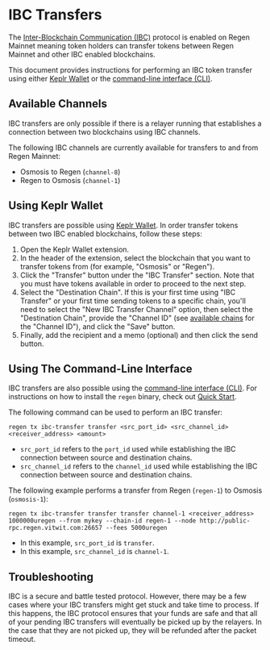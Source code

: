 # IBC Transfers

The [Inter-Blockchain Communication (IBC)](https://ibcprotocol.org/) protocol is enabled on Regen Mainnet meaning token holders can transfer tokens between Regen Mainnet and other IBC enabled blockchains.

This document provides instructions for performing an IBC token transfer using either [Keplr Wallet](https://wallet.keplr.app/) or the [command-line interface (CLI)](/regen-ledger/interfaces.html#command-line-interface). 

## Available Channels

IBC transfers are only possible if there is a relayer running that establishes a connection between two blockchains using IBC channels.

The following IBC channels are currently available for transfers to and from Regen Mainnet:

- Osmosis to Regen (`channel-8`)
- Regen to Osmosis (`channel-1`)

## Using Keplr Wallet

IBC transfers are possible using [Keplr Wallet](https://wallet.keplr.app/). In order transfer tokens between two IBC enabled blockchains, follow these steps:

1. Open the Keplr Wallet extension.
2. In the header of the extension, select the blockchain that you want to transfer tokens from (for example, "Osmosis" or "Regen").
3. Click the "Transfer" button under the "IBC Transfer" section. Note that you must have tokens available in order to proceed to the next step.
4. Select the "Destination Chain". If this is your first time using "IBC Transfer" or your first time sending tokens to a specific chain, you'll need to select the "New IBC Transfer Channel" option, then select the "Destination Chain", provide the "Channel ID" (see [available chains](#available-channels) for the "Channel ID"), and click the "Save" button.
5. Finally, add the recipient and a memo (optional) and then click the send button.

## Using The Command-Line Interface

IBC transfers are also possible using the [command-line interface (CLI)](/regen-ledger/interfaces.html#command-line-interface). For instructions on how to install the `regen` binary, check out [Quick Start](/getting-started/).

The following command can be used to perform an IBC transfer:
```
regen tx ibc-transfer transfer <src_port_id> <src_channel_id> <receiver_address> <amount>
```

- `src_port_id` refers to the `port_id` used while establishing the IBC connection between source and destination chains.
- `src_channel_id` refers to the `channel_id` used while establishing the IBC connection between source and destination chains.

The following example performs a transfer from Regen (`regen-1`) to Osmosis (`osmosis-1`):
```
regen tx ibc-transfer transfer transfer channel-1 <receiver_address> 1000000uregen --from mykey --chain-id regen-1 --node http://public-rpc.regen.vitwit.com:26657 --fees 5000uregen
```
- In this example, `src_port_id` is `transfer`.
- In this example, `src_channel_id` is `channel-1`.

## Troubleshooting

IBC is a secure and battle tested protocol.  However, there may be a few cases where your IBC transfers might get stuck and take time to process. If this happens, the IBC protocol ensures that your funds are safe and that all of your pending IBC transfers will eventually be picked up by the relayers.  In the case that they are not picked up, they will be refunded after the packet timeout.
